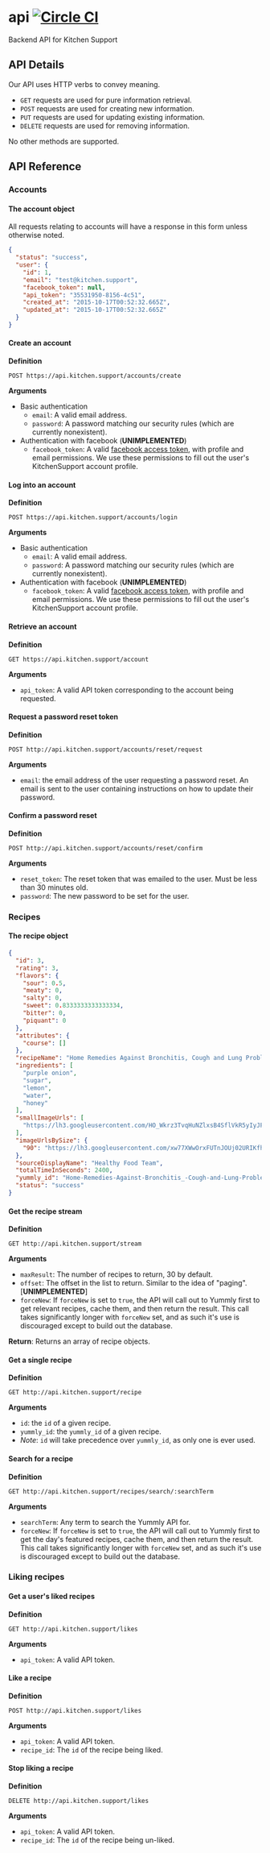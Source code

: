 # api [![Circle CI](https://circleci.com/gh/kitchensupport/api/tree/master.svg?style=svg)](https://circleci.com/gh/kitchensupport/api/tree/master)
Backend API for Kitchen Support

## API Details
Our API uses HTTP verbs to convey meaning.
- `GET` requests are used for pure information retrieval.
- `POST` requests are used for creating new information.
- `PUT` requests are used for updating existing information.
- `DELETE` requests are used for removing information.

No other methods are supported.

## API Reference
### Accounts
#### The account object
All requests relating to accounts will have a response in this form unless otherwise noted.

```json
{
  "status": "success",
  "user": {
    "id": 1,
    "email": "test@kitchen.support",
    "facebook_token": null,
    "api_token": "35531950-8156-4c51",
    "created_at": "2015-10-17T00:52:32.665Z",
    "updated_at": "2015-10-17T00:52:32.665Z"
  }
}
```

#### Create an account
**Definition**
```
POST https://api.kitchen.support/accounts/create
```

**Arguments**
- Basic authentication
    - `email`: A valid email address.
    - `password`: A password matching our security rules (which are currently nonexistent).
- Authentication with facebook (**UNIMPLEMENTED**)
    - `facebook_token`: A valid [facebook access token](https://developers.facebook.com/docs/facebook-login/access-tokens/), with profile and email permissions. We use these permissions to fill out the user's KitchenSupport account profile.

#### Log into an account
**Definition**
```
POST https://api.kitchen.support/accounts/login
```

**Arguments**
- Basic authentication
    - `email`: A valid email address.
    - `password`: A password matching our security rules (which are currently nonexistent).
- Authentication with facebook (**UNIMPLEMENTED**)
    - `facebook_token`: A valid [facebook access token](https://developers.facebook.com/docs/facebook-login/access-tokens/), with profile and email permissions. We use these permissions to fill out the user's KitchenSupport account profile.

#### Retrieve an account
**Definition**
```
GET https://api.kitchen.support/account
```

**Arguments**
- `api_token`: A valid API token corresponding to the account being requested.

#### Request a password reset token
**Definition**
```
POST http://api.kitchen.support/accounts/reset/request
```

**Arguments**
- `email`: the email address of the user requesting a password reset. An email is sent to the user containing instructions on how to update their password.


#### Confirm a password reset
**Definition**
```
POST http://api.kitchen.support/accounts/reset/confirm
```

**Arguments**
- `reset_token`: The reset token that was emailed to the user. Must be less than 30 minutes old.
- `password`: The new password to be set for the user.

### Recipes
#### The recipe object
```json
{
  "id": 3,
  "rating": 3,
  "flavors": {
    "sour": 0.5,
    "meaty": 0,
    "salty": 0,
    "sweet": 0.8333333333333334,
    "bitter": 0,
    "piquant": 0
  },
  "attributes": {
    "course": []
  },
  "recipeName": "Home Remedies Against Bronchitis, Cough and Lung Problems!",
  "ingredients": [
    "purple onion",
    "sugar",
    "lemon",
    "water",
    "honey"
  ],
  "smallImageUrls": [
    "https://lh3.googleusercontent.com/HO_Wkrz3TvqHuNZlxsB4SflVkR5yIyJF20_mAVhnUfIyN0-Jn4wB2bEf2SjekjZvS6M2q3v6IKPfevKcYFG88A=s90"
  ],
  "imageUrlsBySize": {
    "90": "https://lh3.googleusercontent.com/xw77XWwOrxFUTnJOUj02URIKfhU_ULzeylcLCJXngX8Wu7b461u4iPl9y4JozTsGR9vsb-Cz98WmZL-3qgu83g=s90-c"
  },
  "sourceDisplayName": "Healthy Food Team",
  "totalTimeInSeconds": 2400,
  "yummly_id": "Home-Remedies-Against-Bronchitis_-Cough-and-Lung-Problems_-1357174",
  "status": "success"
}
```

#### Get the recipe stream
**Definition**
```
GET http://api.kitchen.support/stream
```

**Arguments**
- `maxResult`: The number of recipes to return, 30 by default.
- `offset`: The offset in the list to return. Similar to the idea of "paging". [**UNIMPLEMENTED**]
- `forceNew`: If `forceNew` is set to `true`, the API will call out to Yummly first to get relevant recipes, cache them, and then return the result. This call takes significantly longer with `forceNew` set, and as such it's use is discouraged except to build out the database.

**Return**: Returns an array of recipe objects.

#### Get a single recipe
**Definition**
```
GET http://api.kitchen.support/recipe
```

**Arguments**
- `id`: the `id` of a given recipe.
- `yummly_id`: the `yummly_id` of a given recipe.
- *Note*: `id` will take precedence over `yummly_id`, as only one is ever used.

#### Search for a recipe
**Definition**
```
GET http://api.kitchen.support/recipes/search/:searchTerm
```

**Arguments**
- `searchTerm`: Any term to search the Yummly API for.
- `forceNew`: If `forceNew` is set to `true`, the API will call out to Yummly first to get the day's featured recipes, cache them, and then return the result. This call takes significantly longer with `forceNew` set, and as such it's use is discouraged except to build out the database.

### Liking recipes
#### Get a user's liked recipes
**Definition**
```
GET http://api.kitchen.support/likes
```

**Arguments**
- `api_token`: A valid API token.

#### Like a recipe
**Definition**
```
POST http://api.kitchen.support/likes
```

**Arguments**
- `api_token`: A valid API token.
- `recipe_id`: The `id` of the recipe being liked.

#### Stop liking a recipe
**Definition**
```
DELETE http://api.kitchen.support/likes
```

**Arguments**
- `api_token`: A valid API token.
- `recipe_id`: The `id` of the recipe being un-liked.
